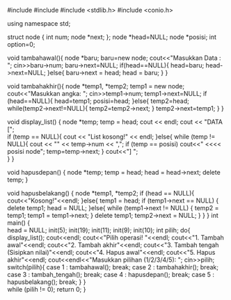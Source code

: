 #include <iostream>
#include <cstdlib>
#include <stdlib.h>
#include <conio.h> 

using namespace std;

struct node
{
  int num;
  node *next; 
};
	node *head=NULL;
	node *posisi; 
	int option=0;
  
void tambahawal(){
  node *baru;
  baru=new node;
  cout<<"Masukkan Data	: ";
  cin>>baru->num;
  baru->next=NULL;
  if(head==NULL){
    head=baru;
    head->next=NULL;
  }else{
    baru->next = head;
    head = baru;
  }
} 

void tambahakhir(){
  node *temp1, *temp2; 
  temp1 = new node; 
  cout<<"Masukkan angka: ";
  cin>>temp1->num;
  temp1->next=NULL; 
  if (head==NULL){
    head=temp1;
    posisi=head;
  }else{
    temp2=head;
    while(temp2->next!=NULL){
      temp2=temp2->next; 
    }
	temp2->next=temp1;
  }
} 

void display_list()
{
  node *temp;
  temp = head;
  cout << endl;
cout << "DATA [";  
  if (temp == NULL){
    cout << "List kosong!" << endl;
	}else{
    while (temp != NULL){
     cout << "" << temp->num << ",";
     if (temp == posisi)
	cout<<"     <<<< posisi node";
     temp=temp->next; 
    }
    cout<<"] ";  
  }
} 

void hapusdepan()
{
  node *temp;
  temp = head;
  head = head->next;
  delete temp;
} 

void hapusbelakang()
{
  node *temp1, *temp2;
  if (head == NULL){
  cout<<"Kosong!"<<endl;
  }else{
    temp1 = head;
    if (temp1->next == NULL)
    {
      delete temp1;
      head = NULL;
    }else{
      while (temp1->next != NULL)
      {
        temp2 = temp1;
        temp1 = temp1->next;
      }
      delete temp1;
      temp2->next = NULL;
    }
   }
} 
int main()
{	
	head = NULL;
	init(5);
  	init(19);
  	init(11);
  	init(9);
  	init(10);
  	int pilih;
  do{
    display_list();
    cout<<endl;
    cout<<"Pilih operasi! "<<endl;
    cout<<"1. Tambah awal"<<endl;
    cout<<"2. Tambah akhir"<<endl;
    cout<<"3. Tambah tengah (Sisipkan nilai)"<<endl;
    cout<<"4. Hapus awal"<<endl;
    cout<<"5. Hapus akhir"<<endl;
    cout<<endl<<"Masukkan pilihan (1/2/3/4/5): ";
    cin>>pilih;
switch(pilih){
  case 1 : tambahawal(); 
    break;
  case 2 : tambahakhir();
    break;
  case 3 : tambah_tengah();
    break;
  case 4 : hapusdepan();
    break;
  case 5 : hapusbelakang();
    break;
  }
 }  
while (pilih != 0);
return 0; 
}
